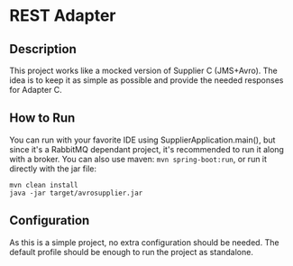 # REST Adapter

## Description

This project works like a mocked version of Supplier C (JMS+Avro). The idea is to keep it as simple as possible and provide the needed responses for Adapter C.

## How to Run

You can run with your favorite IDE using SupplierApplication.main(), but since it's a RabbitMQ dependant project, it's recommended to run it along with a broker. You can also use maven: `mvn spring-boot:run`, or run it directly with the jar file:


```
mvn clean install
java -jar target/avrosupplier.jar
```

## Configuration

As this is a simple project, no extra configuration should be needed. The default profile should be enough to run the project as standalone.
